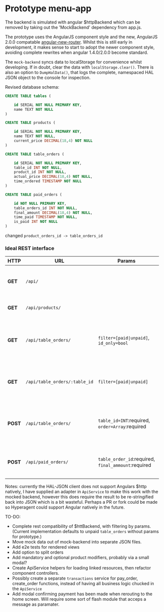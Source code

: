 # Prototype menu-app

The backend is simulated with angular $httpBackend which can be removed by taking out the 'MockBackend' dependency from app.js.

The prototype uses the AngularJS component style and the new, AngularJS 2.0.0 compatable [angular-new-router](http://angular.github.io/router/getting-started). Whilst this is still early in development, it makes sense to start to adopt the newer component style, avoiding complete rewrites when angular 1.4.0/2.0.0 become standard.

The `mock-backend` syncs data to localStorage for convenience whilst developing. If in doubt, clear the data with `localStorage.clear()`. There is also an option to `DumpHalData()`, that logs the complete, namespaced HAL JSON object to the console for inspection.

Revised database schema:
```sql
CREATE TABLE tables (

    id SERIAL NOT NULL PRIMARY KEY,
    name TEXT NOT NULL
)

CREATE TABLE products (

    id SERIAL NOT NULL PRIMARY KEY,
    name TEXT NOT NULL,
    current_price DECIMAL(18,4) NOT NULL
)

CREATE TABLE table_orders (

    id SERIAL NOT NULL PRIMARY KEY,
    table_id INT NOT NULL,
    product_id INT NOT NULL,
    actual_price DECIMAL(18,4) NOT NULL,
    time_ordered TIMESTAMP NOT NULL
)

CREATE TABLE paid_orders (

    id NOT NULL PRIMARY KEY,
    table_orders_id INT NOT NULL,
    final_amount DECIMAL(18,4) NOT NULL,
    time_paid TIMESTAMP NOT NULL,
    is_paid INT NOT NULL
)

```
changed `product_orders_id -> table_orders_id`


### Ideal REST interface

HTTP | URL | Params| Response
--- | --- | --- | ---
__GET__ | `/api/` || Returns root which is also the TABLES resource.
__GET__ | `/api/products/` || Returns products resource
__GET__ | `/api/table_orders/` | `filter=[paid\|unpaid]`, `id_only=bool` | Returns table_orders resource, filterable by paid/unpaid or optionally id's only.
__GET__ | `/api/table_orders/:table_id` | `filter=[paid\|unpaid]` | Return orders of specified table id, filterable by paid unpaid 
__POST__ | `/api/table_orders/` | `table_id=INT`:required, `order=Array`:required | Creates a new table order with the required table_id & array of product IDs
__POST__ | `/api/paid_orders/` | `table_order_id`:required, `final_ammount`:required  | Creates a new entry in the paid orders resource



Notes: currently the HAL-JSON client does not support Angulars $http natively, I have supplied an adapter in `ApiService` to make this work with the mocked backend, however this does require the result to be re-stringified back into JSON which is a bit wasteful. Perhaps a PR or fork could be made so Hyperagent could support Angular natively in the future.  

TO-DO: 
 - Complete rest compatibility of $httBackend, with filtering by params. (Current implementation defaults to unpaid `table_orders` without params for prototype.)
 - Move mock data out of mock-backend into separate JSON files.
 - Add e2e tests for rendered views
 - Add option to split orders
 - Add mandatory and optional product modifiers, probably via a small modal?
 - Create ApiService helpers for loading linked resources, then refactor component controllers.
 - Possibly create a separate `transactions` service for pay_order, create_order functions, instead of having all business logic chucked in the `ApiService`
 - Add modal confirming payment has been made when rerouting to the home screen. Will require some sort of flash module that acceps a message as paramater. 
